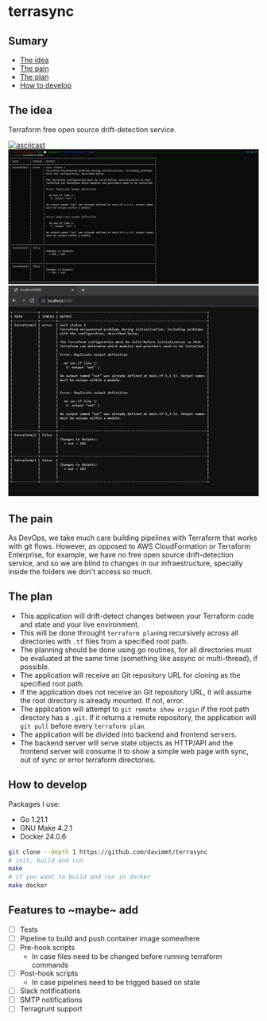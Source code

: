 # terrasync

## Sumary
- [The idea](#the-idea)
- [The pain](#the-pain)
- [The plan](#the-plan)
- [How to develop](#how-to-develop)

## The idea
Terraform free open source drift-detection service.

[![asciicast](https://asciinema.org/a/AKGJH74SrRB0OGIe0l9PDredC.svg)](https://asciinema.org/a/AKGJH74SrRB0OGIe0l9PDredC)
![2023-10-05-output-cli](./docs/imgs/2023-10-05-output-cli.png)
![2023-10-05-output-chrome](./docs/imgs/2023-10-05-output-chrome.png)

## The pain
As DevOps, we take much care building pipelines with Terraform that works with git flows. However, as opposed to AWS CloudFormation or Terraform Enterprise, for example, we have no free open source drift-detection service, and so we are blind to changes in our infraestructure, specially inside the folders we don't access so much.

## The plan
- This application will drift-detect changes between your Terraform code and state and your live environment.
- This will be done throught `terraform plan`ing recursively across all directories with `.tf` files from a specified root path.
- The planning should be done using go routines, for all directories must be evaluated  at the same time (something like assync or multi-thread), if possible.
- The application will receive an Git repository URL for cloning as the specified root path.
- If the application does not receive an Git repository URL, it will assume the root directory is already mounted. If not, error.
- The application will attempt to `git remote show origin` if the root path directory has a `.git`. If it returns a remote repository, the application will `git pull` before every `terraform plan`.
- The application will be divided into backend and frontend servers.
- The backend server will serve state objects as HTTP/API and the frontend server will consume it to show a simple web page with sync, out of sync or error terraform directories.

## How to develop

Packages I use:
- Go 1.21.1
- GNU Make 4.2.1
- Docker 24.0.6

```bash
git clone --depth 1 https://github.com/davimmt/terrasync
# init, build and run
make
# if you want to build and run in docker
make docker
```

## Features to ~maybe~ add
- [ ] Tests
- [ ] Pipeline to build and push container image somewhere
- [ ] Pre-hook scripts
    - In case files need to be changed before running terraform commands
- [ ] Post-hook scripts
    - In case pipelines need to be trigged based on state
- [ ] Slack notifications
- [ ] SMTP notifications
- [ ] Terragrunt support
